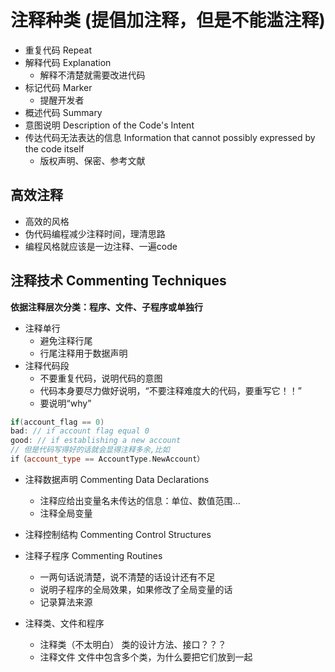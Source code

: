 # 注释种类 (提倡加注释，但是不能滥注释)
* 重复代码 Repeat
* 解释代码 Explanation  
  - 解释不清楚就需要改进代码
* 标记代码 Marker
  - 提醒开发者
* 概述代码 Summary
* 意图说明 Description of the Code's Intent
* 传达代码无法表达的信息 Information that cannot possibly expressed by the code itself  
  - 版权声明、保密、参考文献

## 高效注释
* 高效的风格
* 伪代码编程减少注释时间，理清思路
* 编程风格就应该是一边注释、一遍code

## 注释技术 Commenting Techniques
**依据注释层次分类：程序、文件、子程序或单独行**
* 注释单行  
  - 避免注释行尾
  - 行尾注释用于数据声明
* 注释代码段
  - 不要重复代码，说明代码的意图
  - 代码本身要尽力做好说明，“不要注释难度大的代码，要重写它！！”  
  - 要说明“why”  
```c++ 
if(account_flag == 0)
bad: // if account flag equal 0
good: // if establishing a new account 
// 但是代码写得好的话就会显得注释多余,比如
if（account_type == AccountType.NewAccount）
```
* 注释数据声明 Commenting Data Declarations
  - 注释应给出变量名未传达的信息：单位、数值范围...  
  - 注释全局变量
  
* 注释控制结构 Commenting Control Structures 
* 注释子程序 Commenting Routines
  - 一两句话说清楚，说不清楚的话设计还有不足
  - 说明子程序的全局效果，如果修改了全局变量的话
  - 记录算法来源
* 注释类、文件和程序
  - 注释类（不太明白） 类的设计方法、接口？？？
  - 注释文件 文件中包含多个类，为什么要把它们放到一起